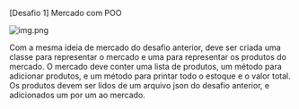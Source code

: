 [Desafio 1] Mercado com POO

![img.png](img.png)

Com a mesma ideia de mercado do desafio anterior, deve ser criada uma classe para representar o mercado e uma para representar os produtos do mercado. O mercado deve conter uma lista de produtos, um método para adicionar produtos, e um método para printar todo o estoque e o valor total.
Os produtos devem ser lidos de um arquivo json do desafio anterior, e adicionados um por um ao mercado.